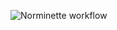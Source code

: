 ![Norminette workflow](https://github.com/OWNER/REPOSITORY/actions/workflows/WORKFLOW-FILE/badge.svg)
